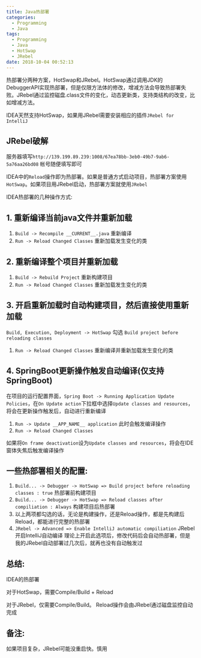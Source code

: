 ```yaml
---
title: Java热部署
categories:
  - Programming
  - Java
tags:
  - Programming
  - Java
  - HotSwap
  - JRebel
date: 2018-10-04 00:52:13
---
```


热部署分两种方案，HotSwap和JRebel。HotSwap通过调用JDK的DebuggerAPI实现热部署，但是仅限方法体的修改，增减方法会导致热部署失败。JRebel通过监控磁盘.class文件的变化，动态更新类，支持类结构的改变，比如增减方法。

IDEA天然支持HotSwap，如果用JRebel需要安装相应的插件`JRebel for IntelliJ`

## JRebel破解

服务器填写`http://139.199.89.239:1008/67ea78bb-3eb0-49b7-9ab6-5a76aa26bd08` 帐号随便填写即可

IDEA中的`Reload`操作即为热部署。如果是普通方式启动项目，热部署方案使用`HotSwap`。如果项目用JRebel启动，热部署方案就使用`JRebel`

IDEA热部署的几种操作方式:

## 1. 重新编译当前java文件并重新加载

1. `Build -> Recompile __CURRENT__.java` 重新编译
2. `Run -> Reload Changed Classes` 重新加载发生变化的类

## 2. 重新编译整个项目并重新加载

1. `Build -> Rebuild Project` 重新构建项目
2. `Run -> Reload Changed Classes` 重新加载发生变化的类

## 3. 开启重新加载时自动构建项目，然后直接使用重新加载

`Build, Execution, Deployment -> HotSwap` 勾选 `Build project before reloading classes`

1. `Run -> Reload Changed Classes` 重新编译并重新加载发生变化的类

## 4. SpringBoot更新操作触发自动编译(仅支持SpringBoot)

在项目的运行配置界面，`Spring Boot -> Running Application Update Policies`，在`On Update action`下拉框中选择`Update classes and resources`，将会在更新操作触发后，自动进行重新编译

1. `Run -> Update __APP_NAME__ application` 此时会触发编译操作
2. `Run -> Reload Changed Classes`

如果将`On frame deactivation`设为`Update classes and resources`，将会在IDE窗体失焦后触发编译操作

## 一些热部署相关的配置:

1. `Build... -> Debugger -> HotSwap => Build project before reloading classes : true` 热部署前构建项目
2. `Build... -> Debugger -> HotSwap => Reload classes after compiliation : Always` 构建项目后热部署
3. 以上两项都勾选的话，无论是构建操作，还是Reload操作，都是先构建后Reload，都能进行完整的热部署
4. `JRebel -> Advanced => Enable IntelliJ automatic compiliation` JRebel开启IntelliJ自动编译 理论上开启此选项后，修改代码后会自动热部署，但是我的JRebel自动部署过几次后，就再也没有自动触发过

## 总结:

IDEA的热部署

对于HotSwap，需要Compile/Build + Reload

对于JRebel，仅需要Compile/Build。 Reload操作会由JRebel通过磁盘监控自动完成

## 备注:

如果项目复杂，JRebel可能没重启快。慎用
